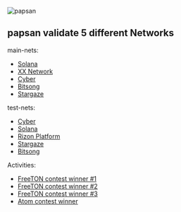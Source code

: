 ![papsan](https://user-images.githubusercontent.com/38581319/127261101-7d098553-21fc-44d1-9667-adcd7ac08d51.png)

## papsan validate 5 different Networks

main-nets: <br />

- [Solana](https://www.validators.app/validators/mainnet/syrs1ewkLaWrJ3VoXhFtZHZZSRNTRb6qQhkEhmXKbcC?locale=en&order=&refresh=)
- [XX Network](https://dashboard.xx.network/nodes/Lv04Y-lIm5rKJ3hA2hc_SAdsKxwz1urEyeDSVOJD9loC)
- [Cyber](https://cyb.ai/network/bostrom/hero/bostromvaloper18naxcfp2s397a2ucav2m53f003uylk3q6lwnna)
- [Bitsong](https://www.mintscan.io/bitsong/validators/bitsongvaloper12gt92p97xhwd8xsp0f54nadzc7r2utakvverr8)
- [Stargaze](https://www.mintscan.io/stargaze/validators/starsvaloper14ftwwcfvhnp3qvxawesjan5duh8rmrkrzdvquy)

test-nets: <br />

- [Cyber](https://rebyc.cyber.page/network/bostrom/hero/bostromvaloper18naxcfp2s397a2ucav2m53f003uylk3q6lwnna)
- [Solana](https://www.validators.app/validators/testnet/D6beCFAZeFtXoZKio6JZV1GUmJ99Nz4XhtxMePFvuJWN?locale=en&order=score&refresh=)
- [Rizon Platform](https://testnet.mintscan.io/rizon/validators/rizonvaloper1pyvrsg4dj30rdgx4njnlcf7yapm954xwckae4t)
- [Stargaze]()
- [Bitsong]()

Activities: <br />

- [FreeTON contest winner #1](https://gov.freeton.org/submission?proposalAddress=0%3Adc39814b06b04bf7763dc01716f1ff0e6361d1a9dd79c79314c5e30c701da38e&submissionId=26)
- [FreeTON contest winner #2](https://gov.freeton.org/submission?proposalAddress=0%3Ac26da8b9e2628d909c389a1d6bbf7024d3ad8a0a31cd85ee13ce35f07dff388e&submissionId=33)
- [FreeTON contest winner #3](https://wd.gov.freeton.org/submission?proposalAddress=0%3A4d1bd7f494bb23c63c10142f32fee89bf87b1db74e49717253e2adc07f3de880&submissionId=41)
- [Atom contest winner](https://www.youtube.com/watch?v=cIxdLwKAYYQ&ab_channel=PapsanLysenko)
